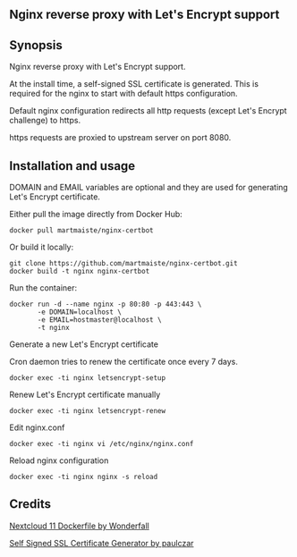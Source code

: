 ## Nginx reverse proxy with Let's Encrypt support

## Synopsis

Nginx reverse proxy with Let's Encrypt support.

At the install time, a self-signed SSL certificate is generated. This is required for the nginx to start with default https configuration.

Default nginx configuration redirects all http requests (except Let's Encrypt challenge) to https.

https requests are proxied to upstream server on port 8080.

## Installation and usage

DOMAIN and EMAIL variables are optional and they are used for generating Let's Encrypt certificate.

Either pull the image directly from Docker Hub:
```
docker pull martmaiste/nginx-certbot
```
Or build it locally:
```
git clone https://github.com/martmaiste/nginx-certbot.git
docker build -t nginx nginx-certbot
```

Run the container:
```
docker run -d --name nginx -p 80:80 -p 443:443 \
       -e DOMAIN=localhost \
       -e EMAIL=hostmaster@localhost \
       -t nginx
```

Generate a new Let's Encrypt certificate

Cron daemon tries to renew the certificate once every 7 days.

```
docker exec -ti nginx letsencrypt-setup
```

Renew Let's Encrypt certificate manually

```
docker exec -ti nginx letsencrypt-renew
```

Edit nginx.conf

```
docker exec -ti nginx vi /etc/nginx/nginx.conf
```

Reload nginx configuration

```
docker exec -ti nginx nginx -s reload
```

## Credits

[Nextcloud 11 Dockerfile by Wonderfall](https://github.com/Wonderfall/dockerfiles/tree/master/nextcloud/11.0)

[Self Signed SSL Certificate Generator by paulczar](https://github.com/paulczar/omgwtfssl)
